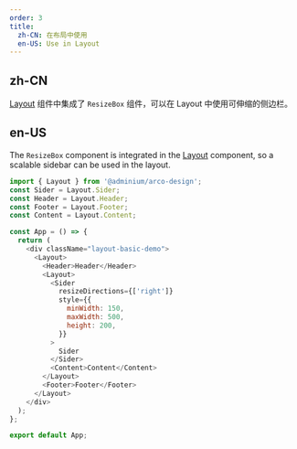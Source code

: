 ```yaml
---
order: 3
title:
  zh-CN: 在布局中使用
  en-US: Use in Layout
---
```


## zh-CN

[Layout](/react/components/ResizeBox) 组件中集成了 `ResizeBox` 组件，可以在 Layout 中使用可伸缩的侧边栏。

## en-US

The `ResizeBox` component is integrated in the [Layout](/react/components/ResizeBox) component, so a scalable sidebar can be used in the layout.

```js
import { Layout } from '@adminium/arco-design';
const Sider = Layout.Sider;
const Header = Layout.Header;
const Footer = Layout.Footer;
const Content = Layout.Content;

const App = () => {
  return (
    <div className="layout-basic-demo">
      <Layout>
        <Header>Header</Header>
        <Layout>
          <Sider
            resizeDirections={['right']}
            style={{
              minWidth: 150,
              maxWidth: 500,
              height: 200,
            }}
          >
            Sider
          </Sider>
          <Content>Content</Content>
        </Layout>
        <Footer>Footer</Footer>
      </Layout>
    </div>
  );
};

export default App;
```
